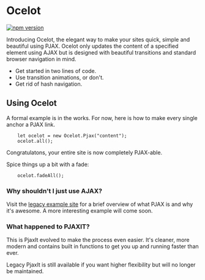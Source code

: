 # Ocelot

[![npm version](https://badge.fury.io/js/ocelot-pjax.svg)](https://badge.fury.io/js/ocelot-pjax)

Introducing Ocelot, the elegant way to make your sites quick, simple and beautiful using PJAX. Ocelot only updates the content of a specified element using AJAX but is designed with beautiful transitions and standard browser navigation in mind.

- Get started in two lines of code.
- Use transition animations, or don't.
- Get rid of hash navigation.
 
## Using Ocelot

A formal example is in the works. For now, here is how to make every single anchor a PJAX link.

```
    let ocelot = new Ocelot.Pjax("content");
    ocelot.all();
```

Congratulatons, your entire site is now completely PJAX-able.

Spice things up a bit with a fade:

```
    ocelot.fadeAll();
```

### Why shouldn't I just use AJAX?

Visit the [legacy example site](http://declantyson.github.io/pjaxit/) for a brief overview of what PJAX is and why it's awesome. A more interesting example will come soon.

### What happened to PJAXIT?

This is PjaxIt evolved to make the process even easier. It's cleaner, more modern and contains built in functions to get you up and running faster than ever.

Legacy PjaxIt is still available if you want higher flexibility but will no longer be maintained.
